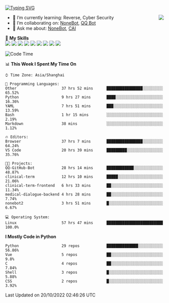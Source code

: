 [![Typing SVG](https://readme-typing-svg.herokuapp.com?size=25&duration=2500&color=8C43EA&vCenter=true&width=200&height=40&lines=Hi+there+%F0%9F%91%8B%F0%9F%8F%BB;I'm+yanyongyu)](https://git.io/typing-svg)

<a href="#">
  <img align="right" src="https://github-readme-stats.vercel.app/api?username=yanyongyu&count_private=true&show_icons=true&bg_color=15,f2f7fd,E0EAFC" />
</a>

- 🌱 I’m currently learning: Reverse, Cyber Security
- 👯 I’m collaborating on: [NoneBot](https://github.com/nonebot), [QQ Bot](https://github.com/Mrs4s/go-cqhttp)
- 💬 Ask me about: [NoneBot](https://github.com/nonebot), [CAI](https://github.com/cscs181/CAI)

🌟 **My Skills**  
![](https://img.shields.io/badge/-Python-3e74a2?style=flat-square&logo=Python&logoColor=fff)
![](https://img.shields.io/badge/-Node.js-339933?style=flat-square&logo=Node.js&logoColor=fff)
![](https://img.shields.io/badge/-Vue-4fc08d?style=flat-square&logo=Vue.js&logoColor=fff)
![](https://img.shields.io/badge/-React-2d98ce?style=flat-square&logo=React&logoColor=fff)
![](https://img.shields.io/badge/-Docker-2496ED?style=flat-square&logo=Docker&logoColor=fff)
![](https://img.shields.io/badge/-Linux-000000?style=flat-square&logo=Linux&logoColor=fff)
![](https://img.shields.io/badge/-MySQL-4479A1?style=flat-square&logo=MySQL&logoColor=fff)
![](https://img.shields.io/badge/-Redis-DC382D?style=flat-square&logo=Redis&logoColor=fff)
![](https://img.shields.io/badge/-MongoDB-47A248?style=flat-square&logo=MongoDB&logoColor=fff)

<!--START_SECTION:waka-->
![Code Time](http://img.shields.io/badge/Code%20Time-3%2C064%20hrs%2054%20mins-blue)

📊 **This Week I Spent My Time On** 

```text
⌚︎ Time Zone: Asia/Shanghai

💬 Programming Languages: 
Other                    37 hrs 52 mins      ████████████████░░░░░░░░░   65.52% 
Python                   9 hrs 27 mins       ████░░░░░░░░░░░░░░░░░░░░░   16.36% 
YAML                     7 hrs 51 mins       ███░░░░░░░░░░░░░░░░░░░░░░   13.59% 
Bash                     1 hr 15 mins        ░░░░░░░░░░░░░░░░░░░░░░░░░   2.19% 
Markdown                 38 mins             ░░░░░░░░░░░░░░░░░░░░░░░░░   1.12%

🔥 Editors: 
Browser                  37 hrs 7 mins       ████████████████░░░░░░░░░   64.24% 
VS Code                  20 hrs 39 mins      █████████░░░░░░░░░░░░░░░░   35.76%

🐱‍💻 Projects: 
QQ-GitHub-Bot            28 hrs 14 mins      ████████████░░░░░░░░░░░░░   48.87% 
clinical-term            12 hrs 10 mins      █████░░░░░░░░░░░░░░░░░░░░   21.06% 
clinical-term-frontend   6 hrs 33 mins       ██░░░░░░░░░░░░░░░░░░░░░░░   11.34% 
medical-dialogue-backend 4 hrs 28 mins       ██░░░░░░░░░░░░░░░░░░░░░░░   7.74% 
nonebot2                 3 hrs 51 mins       █░░░░░░░░░░░░░░░░░░░░░░░░   6.67%

💻 Operating System: 
Linux                    57 hrs 47 mins      █████████████████████████   100.0%

```

**I Mostly Code in Python** 

```text
Python                   29 repos            ██████████████░░░░░░░░░░░   56.86% 
Vue                      5 repos             ██░░░░░░░░░░░░░░░░░░░░░░░   9.8% 
C                        4 repos             ██░░░░░░░░░░░░░░░░░░░░░░░   7.84% 
Shell                    3 repos             █░░░░░░░░░░░░░░░░░░░░░░░░   5.88% 
CSS                      2 repos             █░░░░░░░░░░░░░░░░░░░░░░░░   3.92%

```



 Last Updated on 20/10/2022 02:46:26 UTC
<!--END_SECTION:waka-->
